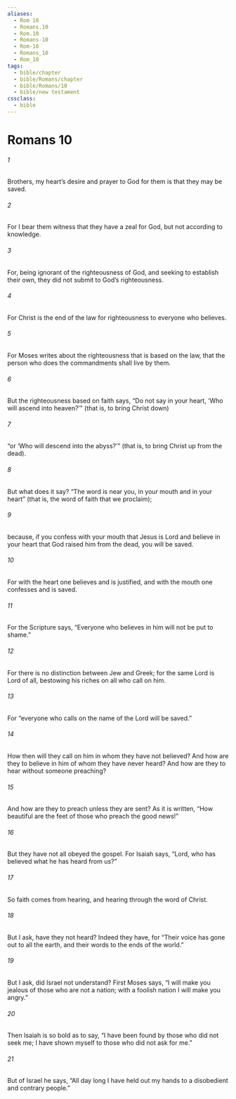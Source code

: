 ```yaml
---
aliases:
  - Rom 10
  - Romans.10
  - Rom.10
  - Romans-10
  - Rom-10
  - Romans_10
  - Rom_10
tags:
  - bible/chapter
  - bible/Romans/chapter
  - bible/Romans/10
  - bible/new testament
cssclass:
  - bible
---
```


# Romans 10

###### 1
Brothers, my heart’s desire and prayer to God for them is that they may be saved.
###### 2
For I bear them witness that they have a zeal for God, but not according to knowledge.
###### 3
For, being ignorant of the righteousness of God, and seeking to establish their own, they did not submit to God’s righteousness.
###### 4
For Christ is the end of the law for righteousness to everyone who believes.
###### 5
For Moses writes about the righteousness that is based on the law, that the person who does the commandments shall live by them.
###### 6
But the righteousness based on faith says, “Do not say in your heart, ‘Who will ascend into heaven?’” (that is, to bring Christ down)
###### 7
“or ‘Who will descend into the abyss?’” (that is, to bring Christ up from the dead).
###### 8
But what does it say? “The word is near you, in your mouth and in your heart” (that is, the word of faith that we proclaim);
###### 9
because, if you confess with your mouth that Jesus is Lord and believe in your heart that God raised him from the dead, you will be saved.
###### 10
For with the heart one believes and is justified, and with the mouth one confesses and is saved.
###### 11
For the Scripture says, “Everyone who believes in him will not be put to shame.”
###### 12
For there is no distinction between Jew and Greek; for the same Lord is Lord of all, bestowing his riches on all who call on him.
###### 13
For “everyone who calls on the name of the Lord will be saved.”
###### 14
How then will they call on him in whom they have not believed? And how are they to believe in him of whom they have never heard? And how are they to hear without someone preaching?
###### 15
And how are they to preach unless they are sent? As it is written, “How beautiful are the feet of those who preach the good news!”
###### 16
But they have not all obeyed the gospel. For Isaiah says, “Lord, who has believed what he has heard from us?”
###### 17
So faith comes from hearing, and hearing through the word of Christ.
###### 18
But I ask, have they not heard? Indeed they have, for   “Their voice has gone out to all the earth, and their words to the ends of the world.”
###### 19
But I ask, did Israel not understand? First Moses says,   “I will make you jealous of those who are not a nation; with a foolish nation I will make you angry.”
###### 20
Then Isaiah is so bold as to say,   “I have been found by those who did not seek me; I have shown myself to those who did not ask for me.”
###### 21
But of Israel he says, “All day long I have held out my hands to a disobedient and contrary people.”



